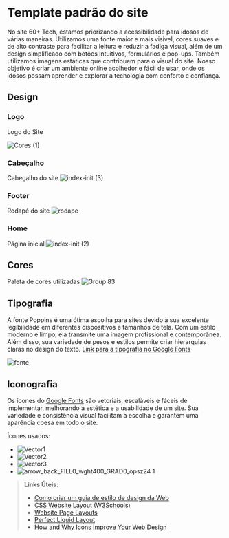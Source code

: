 # Template padrão do site

No site 60+ Tech, estamos priorizando a acessibilidade para idosos de várias maneiras. Utilizamos uma fonte maior e mais visível,
cores suaves e de alto contraste para facilitar a leitura e reduzir a fadiga visual, além de um design simplificado com botôes intuitivos, formulários e pop-ups. Também utilizamos imagens estáticas que contribuem para o visual do site.
Nosso objetivo é criar um ambiente online acolhedor e fácil de usar, onde os idosos possam aprender e explorar a tecnologia com conforto e confiança.

## Design

### Logo
Logo do Site

![Cores (1)](https://github.com/ICEI-PUC-Minas-PMV-SI/pmv-si-2024-1-pe1-t5-60tech/assets/71785328/c3d79d66-f1b7-4911-a4d3-0f471335afea)

### Cabeçalho
Cabeçalho do site
![index-init (3)](https://github.com/ICEI-PUC-Minas-PMV-SI/pmv-si-2024-1-pe1-t5-60tech/assets/71785328/21253ddf-7514-461f-84c8-72c3620dca4b)


### Footer
Rodapé do site
![rodape](https://github.com/ICEI-PUC-Minas-PMV-SI/pmv-si-2024-1-pe1-t5-60tech/assets/71785328/fe750599-2955-478c-9c81-d7fbaaca2f2f)

### Home
Página inicial
![index-init (2)](https://github.com/ICEI-PUC-Minas-PMV-SI/pmv-si-2024-1-pe1-t5-60tech/assets/71785328/005f6b30-5cd4-4d9c-ae5e-a94b9e12e003)



## Cores
Paleta de cores utilizadas
![Group 83](https://github.com/ICEI-PUC-Minas-PMV-SI/pmv-si-2024-1-pe1-t5-60tech/assets/71785328/3012b0ef-a5cd-4fbd-a528-16edee1fc8d0)



## Tipografia

A fonte Poppins é uma ótima escolha para sites devido à sua excelente legibilidade em diferentes dispositivos e tamanhos de tela. Com um estilo moderno e limpo, ela transmite uma imagem profissional e contemporânea. Além disso, sua variedade de pesos e estilos permite criar hierarquias claras no design do texto. [Link para a tipografia no Google Fonts](https://fonts.google.com/specimen/Poppins)

![fonte](https://github.com/ICEI-PUC-Minas-PMV-SI/pmv-si-2024-1-pe1-t5-60tech/assets/123830292/a4157c78-1d0f-4c42-9476-76e28ed8854c)




## Iconografia

Os ícones do [Google Fonts](https://fonts.google.com/icons) são vetoriais, escaláveis e fáceis de implementar, melhorando a estética e a usabilidade de um site. Sua variedade e consistência visual facilitam a escolha e garantem uma aparência coesa em todo o site. 

Ícones usados: 

* ![Vector1](https://github.com/ICEI-PUC-Minas-PMV-SI/pmv-si-2024-1-pe1-t5-60tech/assets/123830292/9c07af70-8d8b-4f46-851a-a206acf79136)
* ![Vector2](https://github.com/ICEI-PUC-Minas-PMV-SI/pmv-si-2024-1-pe1-t5-60tech/assets/123830292/ecee3cf9-821f-425a-a207-bf10b4fb7b0e)
* ![Vector3](https://github.com/ICEI-PUC-Minas-PMV-SI/pmv-si-2024-1-pe1-t5-60tech/assets/123830292/573e07c4-17a1-4b20-ae89-7e89da0f6789)
* ![arrow_back_FILL0_wght400_GRAD0_opsz24 1](https://github.com/ICEI-PUC-Minas-PMV-SI/pmv-si-2024-1-pe1-t5-60tech/assets/123830292/7d6e1d9e-b3be-4b69-9cd7-7d9b389ee165)







> **Links Úteis**:
>
> -  [Como criar um guia de estilo de design da Web](https://edrodrigues.com.br/blog/como-criar-um-guia-de-estilo-de-design-da-web/#)
> - [CSS Website Layout (W3Schools)](https://www.w3schools.com/css/css_website_layout.asp)
> - [Website Page Layouts](http://www.cellbiol.com/bioinformatics_web_development/chapter-3-your-first-web-page-learning-html-and-css/website-page-layouts/)
> - [Perfect Liquid Layout](https://matthewjamestaylor.com/perfect-liquid-layouts)
> - [How and Why Icons Improve Your Web Design](https://usabilla.com/blog/how-and-why-icons-improve-you-web-design/)
